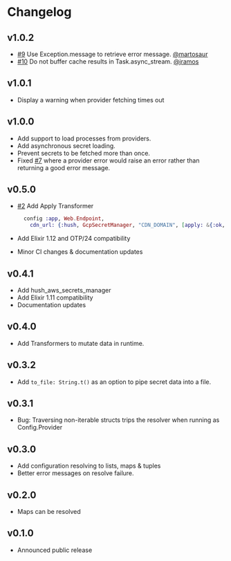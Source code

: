 # Changelog

## v1.0.2

- [#9](https://github.com/gordalina/hush/pull/9) Use Exception.message to retrieve error message. [@martosaur](https://github.com/martosaur)
- [#10](https://github.com/gordalina/hush/pull/10) Do not buffer cache results in Task.async_stream. [@jramos](https://github.com/jramos)

## v1.0.1

- Display a warning when provider fetching times out

## v1.0.0

- Add support to load processes from providers.
- Add asynchronous secret loading.
- Prevent secrets to be fetched more than once.
- Fixed [#7](https://github.com/gordalina/hush/issues/7) where a provider error would raise an error rather than returning a good error message.

## v0.5.0

- [#2](https://github.com/gordalina/hush/pull/2) Add Apply Transformer

  ```ex
    config :app, Web.Endpoint,
      cdn_url: {:hush, GcpSecretManager, "CDN_DOMAIN", [apply: &{:ok, "https://" <> &1}]}
  ```
- Add Elixir 1.12 and OTP/24 compatibility
- Minor CI changes & documentation updates

## v0.4.1

- Add hush_aws_secrets_manager
- Add Elixir 1.11 compatibility
- Documentation updates

## v0.4.0

- Add Transformers to mutate data in runtime.

## v0.3.2

- Add `to_file: String.t()` as an option to pipe secret data into a file.

## v0.3.1

- Bug: Traversing non-iterable structs trips the resolver when running as Config.Provider

## v0.3.0

- Add configuration resolving to lists, maps & tuples
- Better error messages on resolve failure.

## v0.2.0

- Maps can be resolved

## v0.1.0

- Announced public release
